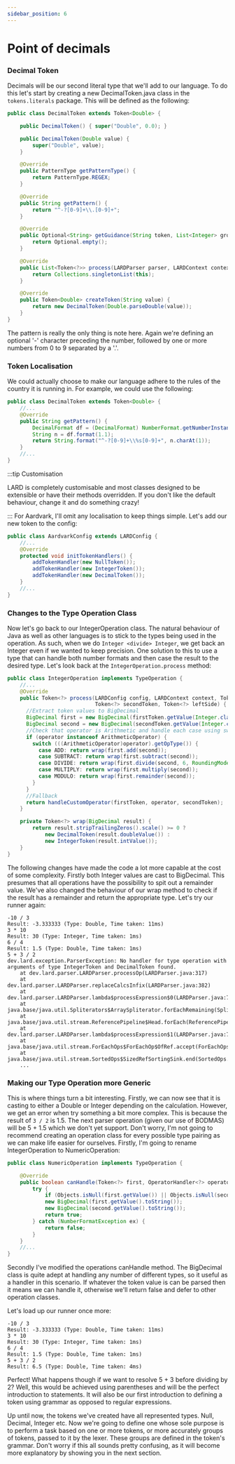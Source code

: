 ```yaml
---
sidebar_position: 6
---
```

# Point of decimals
### Decimal Token
Decimals will be our second literal type that we'll add to our language. To do this let's start by creating a 
new DecimalToken.java class in the ``tokens.literals`` package. This will be defined as the following:
```java
public class DecimalToken extends Token<Double> {

    public DecimalToken() { super("Double", 0.0); }

    public DecimalToken(Double value) {
        super("Double", value);
    }

    @Override
    public PatternType getPatternType() {
        return PatternType.REGEX;
    }

    @Override
    public String getPattern() {
        return "^-?[0-9]+\\.[0-9]+";
    }

    @Override
    public Optional<String> getGuidance(String token, List<Integer> groupsCount) {
        return Optional.empty();
    }

    @Override
    public List<Token<?>> process(LARDParser parser, LARDContext context, LARDConfig config) {
        return Collections.singletonList(this);
    }

    @Override
    public Token<Double> createToken(String value) {
        return new DecimalToken(Double.parseDouble(value));
    }
}
```
The pattern is really the only thing is note here. Again we're defining an optional '-' character preceding the number,
followed by one or more numbers from 0 to 9 separated by a '.'. 

### Token Localisation
We could actually choose to make our language adhere to the rules of the country it is running in. For example, we 
could use the following:
```java
public class DecimalToken extends Token<Double> {
    //...
    @Override
    public String getPattern() {
        DecimalFormat df = (DecimalFormat) NumberFormat.getNumberInstance(Locale.getDefault());
        String n = df.format(1.1);
        return String.format("^-?[0-9]+\\%s[0-9]+", n.charAt(1));
    }
    //...
}
```
:::tip Customisation

LARD is completely customisable and most classes designed to be extensible or have their methods overridden. If you 
don't like the default behaviour, change it and do something crazy!

:::
For Aardvark, I'll omit any localisation to keep things simple. Let's add our new token to the config:
```java
public class AardvarkConfig extends LARDConfig {
    //...
    @Override
    protected void initTokenHandlers() {
        addTokenHandler(new NullToken());
        addTokenHandler(new IntegerToken());
        addTokenHandler(new DecimalToken());
    }
    //...
}
```
### Changes to the Type Operation Class
Now let's go back to our IntegerOperation class. The natural behaviour of Java as well as other languages is to stick
to the types being used in the operation. As such, when we do ``Integer <divide> Integer``, we get back an Integer even
if we wanted to keep precision. One solution to this to use a type that can handle both number formats and then case 
the result to the desired type. Let's look back at the ``IntegerOperation.process`` method:

```java
public class IntegerOperation implements TypeOperation {
    //...
    @Override
    public Token<?> process(LARDConfig config, LARDContext context, Token<?> firstToken, OperatorHandler<?> operator,
                            Token<?> secondToken, Token<?> leftSide) {
      //Extract token values to BigDecimal
      BigDecimal first = new BigDecimal(firstToken.getValue(Integer.class));
      BigDecimal second = new BigDecimal(secondToken.getValue(Integer.class));
      //Check that operator is Arithmetic and handle each case using switch
      if (operator instanceof ArithmeticOperator) {
        switch (((ArithmeticOperator)operator).getOpType()) {
          case ADD: return wrap(first.add(second));
          case SUBTRACT: return wrap(first.subtract(second));
          case DIVIDE: return wrap(first.divide(second, 6, RoundingMode.HALF_UP));
          case MULTIPLY: return wrap(first.multiply(second));
          case MODULO: return wrap(first.remainder(second));
        }
      }
      //Fallback
      return handleCustomOperator(firstToken, operator, secondToken);
    }

    private Token<?> wrap(BigDecimal result) {
        return result.stripTrailingZeros().scale() >= 0 ?
            new DecimalToken(result.doubleValue()) :
            new IntegerToken(result.intValue());
    }
}
```
The following changes have made the code a lot more capable at the cost of some complexity. Firstly both Integer values
are cast to BigDecimal. This presumes that all operations have the possibility to spit out a remainder value. We've also
changed the behaviour of our wrap method to check if the result has a remainder and return the appropriate type. 
Let's try our runner again:
```
-10 / 3
Result: -3.333333 (Type: Double, Time taken: 11ms)
3 * 10
Result: 30 (Type: Integer, Time taken: 1ms)
6 / 4
Result: 1.5 (Type: Double, Time taken: 1ms)
5 + 3 / 2
dev.lard.exception.ParserException: No handler for type operation with arguments of type IntegerToken and DecimalToken found.
	at dev.lard.parser.LARDParser.processOp(LARDParser.java:317)
	at dev.lard.parser.LARDParser.replaceCalcsInfix(LARDParser.java:382)
	at dev.lard.parser.LARDParser.lambda$processExpression$0(LARDParser.java:74)
	at java.base/java.util.Spliterators$ArraySpliterator.forEachRemaining(Spliterators.java:948)
	at java.base/java.util.stream.ReferencePipeline$Head.forEach(ReferencePipeline.java:658)
	at dev.lard.parser.LARDParser.lambda$processExpression$1(LARDParser.java:74)
	at java.base/java.util.stream.ForEachOps$ForEachOp$OfRef.accept(ForEachOps.java:183)
	at java.base/java.util.stream.SortedOps$SizedRefSortingSink.end(SortedOps.java:357)
	...
```
### Making our Type Operation more Generic
This is where things turn a bit interesting. Firstly, we can now see that it is casting to either a Double or Integer
depending on the calculation. However, we get an error when try something a bit more complex. This is because the
result of ``3 / 2`` is 1.5. The next parser operation (given our use of BODMAS) will be 5 + 1.5 which we don't yet
support. Don't worry, I'm not going to recommend creating an operation class for every possible type pairing as we can
make life easier for ourselves. Firstly, I'm going to rename IntegerOperation to NumericOperation:
```java
public class NumericOperation implements TypeOperation {

    @Override
    public boolean canHandle(Token<?> first, OperatorHandler<?> operator, Token<?> second) {
        try {
            if (Objects.isNull(first.getValue()) || Objects.isNull(second.getValue())) return false;
            new BigDecimal(first.getValue().toString());
            new BigDecimal(second.getValue().toString());
            return true;
        } catch (NumberFormatException ex) {
            return false;
        }
    }    
    //...
}
```
Secondly I've modified the operations canHandle method. The BigDecimal class is quite adept at handling any number of
different types, so it useful as a handler in this scenario. If whatever the token value is can be parsed then it means
we can handle it, otherwise we'll return false and defer to other operation classes.

Let's load up our runner once more:
```
-10 / 3
Result: -3.333333 (Type: Double, Time taken: 11ms)
3 * 10
Result: 30 (Type: Integer, Time taken: 1ms)
6 / 4
Result: 1.5 (Type: Double, Time taken: 1ms)
5 + 3 / 2
Result: 6.5 (Type: Double, Time taken: 4ms)
```
Perfect! What happens though if we want to resolve 5 + 3 before dividing by 2? Well, this would be achieved using
parentheses and will be the perfect introduction to statements. It will also be our first introduction to defining a
token using grammar as opposed to regular expressions.

Up until now, the tokens we've created have all represented types. Null, Decimal, Integer etc. Now we're
going to define one whose sole purpose is to perform a task based on one or more tokens, or more accurately groups of 
tokens, passed to it by the lexer. These groups are defined in the token's grammar. Don't worry if this all sounds 
pretty confusing, as it will become more explanatory by showing you in the next section.